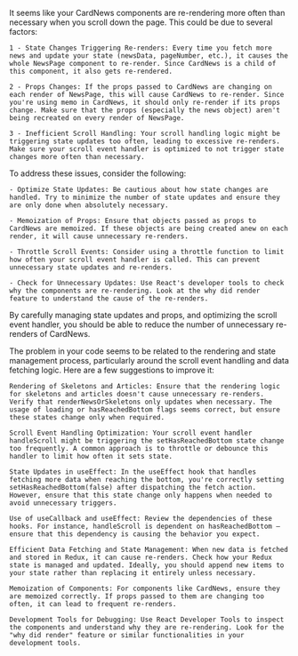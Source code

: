 It seems like your CardNews components are re-rendering more often than necessary when you scroll down the page. This could be due to several factors:

    1 - State Changes Triggering Re-renders: Every time you fetch more news and update your state (newsData, pageNumber, etc.), it causes the whole NewsPage component to re-render. Since CardNews is a child of this component, it also gets re-rendered.

    2 - Props Changes: If the props passed to CardNews are changing on each render of NewsPage, this will cause CardNews to re-render. Since you're using memo in CardNews, it should only re-render if its props change. Make sure that the props (especially the news object) aren't being recreated on every render of NewsPage.

    3 - Inefficient Scroll Handling: Your scroll handling logic might be triggering state updates too often, leading to excessive re-renders. Make sure your scroll event handler is optimized to not trigger state changes more often than necessary.

To address these issues, consider the following:

    - Optimize State Updates: Be cautious about how state changes are handled. Try to minimize the number of state updates and ensure they are only done when absolutely necessary.

    - Memoization of Props: Ensure that objects passed as props to CardNews are memoized. If these objects are being created anew on each render, it will cause unnecessary re-renders.

    - Throttle Scroll Events: Consider using a throttle function to limit how often your scroll event handler is called. This can prevent unnecessary state updates and re-renders.

    - Check for Unnecessary Updates: Use React's developer tools to check why the components are re-rendering. Look at the why did render feature to understand the cause of the re-renders.

By carefully managing state updates and props, and optimizing the scroll event handler, you should be able to reduce the number of unnecessary re-renders of CardNews.




The problem in your code seems to be related to the rendering and state management process, particularly around the scroll event handling and data fetching logic. Here are a few suggestions to improve it:

    Rendering of Skeletons and Articles: Ensure that the rendering logic for skeletons and articles doesn't cause unnecessary re-renders. Verify that renderNewsOrSkeletons only updates when necessary. The usage of loading or hasReachedBottom flags seems correct, but ensure these states change only when required.

    Scroll Event Handling Optimization: Your scroll event handler handleScroll might be triggering the setHasReachedBottom state change too frequently. A common approach is to throttle or debounce this handler to limit how often it sets state.

    State Updates in useEffect: In the useEffect hook that handles fetching more data when reaching the bottom, you're correctly setting setHasReachedBottom(false) after dispatching the fetch action. However, ensure that this state change only happens when needed to avoid unnecessary triggers.

    Use of useCallback and useEffect: Review the dependencies of these hooks. For instance, handleScroll is dependent on hasReachedBottom — ensure that this dependency is causing the behavior you expect.

    Efficient Data Fetching and State Management: When new data is fetched and stored in Redux, it can cause re-renders. Check how your Redux state is managed and updated. Ideally, you should append new items to your state rather than replacing it entirely unless necessary.

    Memoization of Components: For components like CardNews, ensure they are memoized correctly. If props passed to them are changing too often, it can lead to frequent re-renders.

    Development Tools for Debugging: Use React Developer Tools to inspect the components and understand why they are re-rendering. Look for the "why did render" feature or similar functionalities in your development tools.